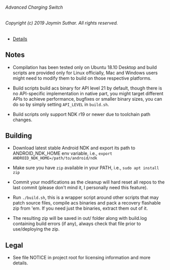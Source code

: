 ###### Advanced Charging Switch

###### Copyright (c) 2019 Jaymin Suthar. All rights reserved.

* [Details](https://github.com/sjaymin1001/ACSwitch-module/blob/master/README.md)

## Notes

* Compilation has been tested only on Ubuntu 18.10 Desktop and build scripts are
  provided only for Linux officially, Mac and Windows users might need to modify
  them to build on those respective platforms.

* Build scripts build acs binary for API level 21 by default, though there is no
  API-specific implementation in native part, you might target different APIs to
  achieve performance, bugfixes or smaller binary sizes, you can do so by simply
  setting `API_LEVEL` in `build.sh`.

* Build scripts only support NDK r19 or newer due to toolchain path changes.

## Building

- Download latest stable Android NDK and export its path to ANDROID_NDK_HOME env
  variable, i.e., `export ANDROID_NDK_HOME=/path/to/android/ndk`

- Make sure you have `zip` available in your PATH, i.e., `sudo apt install zip`

- Commit your modifications as the cleanup will hard reset all repos to the last
  commit (please don't mind it, I personally need this feature).

- Run `./build.sh`, this is a wrapper script around other scripts that may patch
  source files, compile acs binaries and pack a recovery flashable zip from 'em.
  If you need just the binaries, extract them out of it.

- The resulting zip will be saved in out/ folder along with build.log containing
  build errors (if any), always check that file prior to use/deploying the zip.

## Legal

* See file NOTICE in project root for licensing information and more details.
